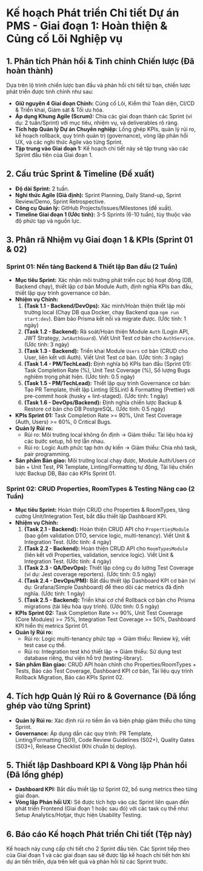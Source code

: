 # Kế hoạch Phát triển Chi tiết Dự án PMS - Giai đoạn 1: Hoàn thiện & Củng cố Lõi Nghiệp vụ

## 1. Phân tích Phản hồi & Tinh chỉnh Chiến lược (Đã hoàn thành)

Dựa trên lộ trình chiến lược ban đầu và phản hồi chi tiết từ bạn, chiến lược phát triển được tinh chỉnh như sau:

*   **Giữ nguyên 4 Giai đoạn Chính:** Củng cố Lõi, Kiểm thử Toàn diện, CI/CD & Triển khai, Giám sát & Tối ưu hóa.
*   **Áp dụng Khung Agile (Scrum):** Chia các giai đoạn thành các Sprint (ví dụ: 2 tuần/Sprint) với mục tiêu, nhiệm vụ, và deliverables rõ ràng.
*   **Tích hợp Quản lý Dự án Chuyên nghiệp:** Lồng ghép KPIs, quản lý rủi ro, kế hoạch rollback, quy trình quản trị (governance), vòng lặp phản hồi UX, và các nghi thức Agile vào từng Sprint.
*   **Tập trung vào Giai đoạn 1:** Kế hoạch chi tiết này sẽ tập trung vào các Sprint đầu tiên của Giai đoạn 1.

## 2. Cấu trúc Sprint & Timeline (Đề xuất)

*   **Độ dài Sprint:** 2 tuần.
*   **Nghi thức Agile (Giả định):** Sprint Planning, Daily Stand-up, Sprint Review/Demo, Sprint Retrospective.
*   **Công cụ Quản lý:** GitHub Projects/Issues/Milestones (đề xuất).
*   **Timeline Giai đoạn 1 (Ước tính):** 3-5 Sprints (6-10 tuần), tùy thuộc vào độ phức tạp và nguồn lực.

## 3. Phân rã Nhiệm vụ Giai đoạn 1 & KPIs (Sprint 01 & 02)

### Sprint 01: Nền tảng Backend & Thiết lập Ban đầu (2 Tuần)

*   **Mục tiêu Sprint:** Xác nhận môi trường phát triển cục bộ hoạt động (DB, Backend chạy), thiết lập cơ bản Module Auth, định nghĩa KPIs ban đầu, thiết lập quy trình governance cơ bản.
*   **Nhiệm vụ Chính:**
    1.  **(Task 1.1 - Backend/DevOps):** Xác minh/Hoàn thiện thiết lập môi trường local (Chạy DB qua Docker, chạy Backend qua `npm run start:dev`). Đảm bảo Prisma kết nối và migrate được. (Ước tính: 1 ngày)
    2.  **(Task 1.2 - Backend):** Rà soát/Hoàn thiện Module `Auth` (Login API, JWT Strategy, `JwtAuthGuard`). Viết Unit Test cơ bản cho `AuthService`. (Ước tính: 3 ngày)
    3.  **(Task 1.3 - Backend):** Triển khai Module `Users` cơ bản (CRUD cho User, liên kết với Auth). Viết Unit Test cơ bản. (Ước tính: 3 ngày)
    4.  **(Task 1.4 - PM/TechLead):** Định nghĩa bộ KPIs ban đầu (Sprint 01): Task Completion Rate (%), Unit Test Coverage (%), Số lượng Bugs nghiêm trọng phát hiện. (Ước tính: 0.5 ngày)
    5.  **(Task 1.5 - PM/TechLead):** Thiết lập quy trình Governance cơ bản: Tạo PR Template, thiết lập Linting (ESLint) & Formatting (Prettier) với pre-commit hook (husky + lint-staged). (Ước tính: 1 ngày)
    6.  **(Task 1.6 - DevOps/Backend):** Định nghĩa chiến lược Backup & Restore cơ bản cho DB PostgreSQL. (Ước tính: 0.5 ngày)
*   **KPIs Sprint 01:** Task Completion Rate >= 90%, Unit Test Coverage (Auth, Users) >= 60%, 0 Critical Bugs.
*   **Quản lý Rủi ro:**
    *   Rủi ro: Môi trường local không ổn định -> Giảm thiểu: Tài liệu hóa kỹ các bước setup, hỗ trợ lẫn nhau.
    *   Rủi ro: Logic Auth phức tạp hơn dự kiến -> Giảm thiểu: Chia nhỏ task, pair programming.
*   **Sản phẩm Bàn giao:** Môi trường local chạy được, Module Auth/Users cơ bản + Unit Test, PR Template, Linting/Formatting tự động, Tài liệu chiến lược Backup DB, Báo cáo KPIs Sprint 01.

### Sprint 02: CRUD Properties, RoomTypes & Testing Nâng cao (2 Tuần)

*   **Mục tiêu Sprint:** Hoàn thiện CRUD cho Properties & RoomTypes, tăng cường Unit/Integration Test, bắt đầu thiết lập Dashboard KPI.
*   **Nhiệm vụ Chính:**
    1.  **(Task 2.1 - Backend):** Hoàn thiện CRUD API cho `PropertiesModule` (bao gồm validation DTO, service logic, multi-tenancy). Viết Unit & Integration Test. (Ước tính: 4 ngày)
    2.  **(Task 2.2 - Backend):** Hoàn thiện CRUD API cho `RoomTypesModule` (liên kết với Properties, validation, service logic). Viết Unit & Integration Test. (Ước tính: 4 ngày)
    3.  **(Task 2.3 - QA/DevOps):** Thiết lập công cụ đo lường Test Coverage (ví dụ: Jest coverage reporters). (Ước tính: 0.5 ngày)
    4.  **(Task 2.4 - DevOps/PM):** Bắt đầu thiết lập Dashboard KPI cơ bản (ví dụ: Grafana/Simple Dashboard) để theo dõi các metrics đã định nghĩa. (Ước tính: 1 ngày)
    5.  **(Task 2.5 - Backend):** Triển khai cơ chế Rollback cơ bản cho Prisma migrations (tài liệu hóa quy trình). (Ước tính: 0.5 ngày)
*   **KPIs Sprint 02:** Task Completion Rate >= 90%, Unit Test Coverage (Core Modules) >= 75%, Integration Test Coverage >= 50%, Dashboard KPI hiển thị metrics Sprint 01.
*   **Quản lý Rủi ro:**
    *   Rủi ro: Logic multi-tenancy phức tạp -> Giảm thiểu: Review kỹ, viết test case cụ thể.
    *   Rủi ro: Integration test khó thiết lập -> Giảm thiểu: Sử dụng test database riêng, thư viện hỗ trợ (testing-library).
*   **Sản phẩm Bàn giao:** CRUD API hoàn chỉnh cho Properties/RoomTypes + Tests, Báo cáo Test Coverage, Dashboard KPI cơ bản, Tài liệu quy trình Rollback Migration, Báo cáo KPIs Sprint 02.

## 4. Tích hợp Quản lý Rủi ro & Governance (Đã lồng ghép vào từng Sprint)

*   **Quản lý Rủi ro:** Xác định rủi ro tiềm ẩn và biện pháp giảm thiểu cho từng Sprint.
*   **Governance:** Áp dụng dần các quy trình: PR Template, Linting/Formatting (S01), Code Review Guidelines (S02+), Quality Gates (S03+), Release Checklist (Khi chuẩn bị deploy).

## 5. Thiết lập Dashboard KPI & Vòng lặp Phản hồi (Đã lồng ghép)

*   **Dashboard KPI:** Bắt đầu thiết lập từ Sprint 02, bổ sung metrics theo từng giai đoạn.
*   **Vòng lặp Phản hồi UX:** Sẽ được tích hợp vào các Sprint liên quan đến phát triển Frontend (Giai đoạn 1 hoặc sau đó) với các task cụ thể như: Setup Analytics/Hotjar, thực hiện Usability Testing.

## 6. Báo cáo Kế hoạch Phát triển Chi tiết (Tệp này)

Kế hoạch này cung cấp chi tiết cho 2 Sprint đầu tiên. Các Sprint tiếp theo của Giai đoạn 1 và các giai đoạn sau sẽ được lập kế hoạch chi tiết hơn khi dự án tiến triển, dựa trên kết quả và phản hồi từ các Sprint trước.

